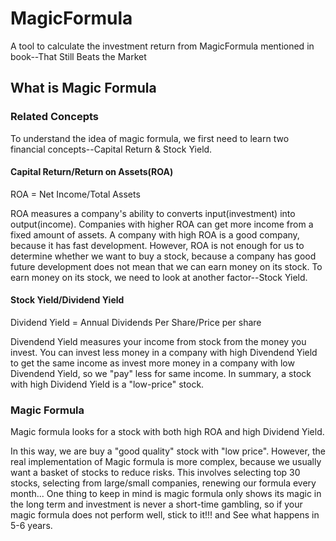 # MagicFormula
A tool to calculate the investment return from MagicFormula mentioned in book--That Still Beats the Market

## What is Magic Formula
### Related Concepts
To understand the idea of magic formula, we first need to learn two financial concepts--Capital Return & Stock Yield.

#### Capital Return/Return on Assets(ROA)
ROA = Net Income/Total Assets


ROA measures a company's ability to converts input(investment) into output(income). Companies with higher ROA can get more income from a fixed amount of assets. A company with high ROA is a good company, because it has fast development. However, ROA is not enough for us to determine whether we want to buy a stock, because a company has good future development does not mean that we can earn money on its stock. To earn money on its stock, we need to look at another factor--Stock Yield.

#### Stock Yield/Dividend Yield
Dividend Yield = Annual Dividends Per Share/Price per share


Divendend Yield measures your income from stock from the money you invest. You can invest less money in a company with high Divendend Yield to get the same income as invest more money in a company with low Divendend Yield, so we "pay" less for same income. In summary, a stock with high Dividend Yield is a "low-price" stock.

### Magic Formula
Magic formula looks for a stock with both high ROA and high Dividend Yield. 


In this way, we are buy a "good quality" stock with "low price". However, the real implementation of Magic formula is more complex, because we usually want a basket of stocks to reduce risks. This involves selecting top 30 stocks, selecting from large/small companies, renewing our formula every month... One thing to keep in mind is magic formula only shows its magic in the long term and investment is never a short-time gambling, so if your magic formula does not perform well, stick to it!!! and See what happens in 5-6 years.

